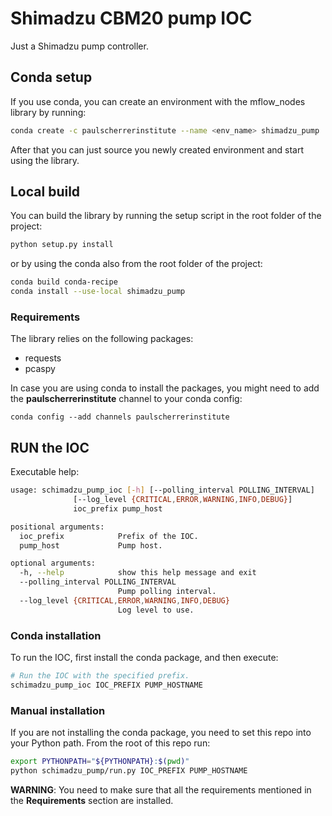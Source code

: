 # Shimadzu CBM20 pump IOC
Just a Shimadzu pump controller.

## Conda setup
If you use conda, you can create an environment with the mflow_nodes library by running:

```bash
conda create -c paulscherrerinstitute --name <env_name> shimadzu_pump
```

After that you can just source you newly created environment and start using the library.

## Local build
You can build the library by running the setup script in the root folder of the project:

```bash
python setup.py install
```

or by using the conda also from the root folder of the project:

```bash
conda build conda-recipe
conda install --use-local shimadzu_pump
```

### Requirements
The library relies on the following packages:

- requests
- pcaspy

In case you are using conda to install the packages, you might need to add the **paulscherrerinstitute** channel to 
your conda config:

```
conda config --add channels paulscherrerinstitute
```

## RUN the IOC

Executable help:

```bash
usage: schimadzu_pump_ioc [-h] [--polling_interval POLLING_INTERVAL]
              [--log_level {CRITICAL,ERROR,WARNING,INFO,DEBUG}]
              ioc_prefix pump_host

positional arguments:
  ioc_prefix            Prefix of the IOC.
  pump_host             Pump host.

optional arguments:
  -h, --help            show this help message and exit
  --polling_interval POLLING_INTERVAL
                        Pump polling interval.
  --log_level {CRITICAL,ERROR,WARNING,INFO,DEBUG}
                        Log level to use.
```

### Conda installation
To run the IOC, first install the conda package, and then execute:
```bash
# Run the IOC with the specified prefix.
schimadzu_pump_ioc IOC_PREFIX PUMP_HOSTNAME
```

### Manual installation
If you are not installing the conda package, you need to set this repo into your Python path. 
From the root of this repo run:
```bash
export PYTHONPATH="${PYTHONPATH}:$(pwd)"
python schimadzu_pump/run.py IOC_PREFIX PUMP_HOSTNAME
```

**WARNING**: You need to make sure that all the requirements mentioned in the **Requirements** section are installed.